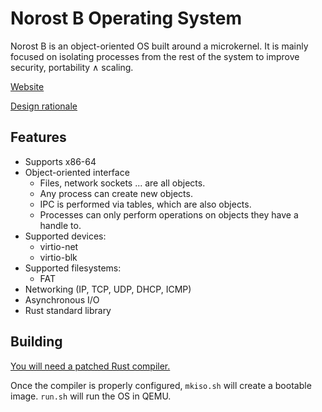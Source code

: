 # Norost B Operating System

Norost B is an object-oriented OS built around a microkernel. It is mainly focused on
isolating processes from the rest of the system to improve security, portability &and;
scaling.

[Website][website]

[Design rationale][design]

## Features

- Supports x86-64
- Object-oriented interface
  - Files, network sockets ... are all objects.
  - Any process can create new objects.
  - IPC is performed via tables, which are also objects.
  - Processes can only perform operations on objects they have a handle to.
- Supported devices:
  - virtio-net
  - virtio-blk
- Supported filesystems:
  - FAT
- Networking (IP, TCP, UDP, DHCP, ICMP)
- Asynchronous I/O
- Rust standard library

## Building

[You will need a patched Rust compiler.][rust]

Once the compiler is properly configured, `mkiso.sh` will create a bootable image.
`run.sh` will run the OS in QEMU.

[design]: DESIGN.md
[rust]: thirdparty/rust
[website]: TODO
